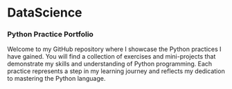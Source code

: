 # DataScience
### Python Practice Portfolio

Welcome to my GitHub repository 
where I showcase the Python practices 
I have gained. 
You will find a collection of exercises 
and mini-projects that demonstrate my skills
and understanding of Python programming. 
Each practice represents a step in my learning journey
and reflects my dedication to mastering the Python language.
